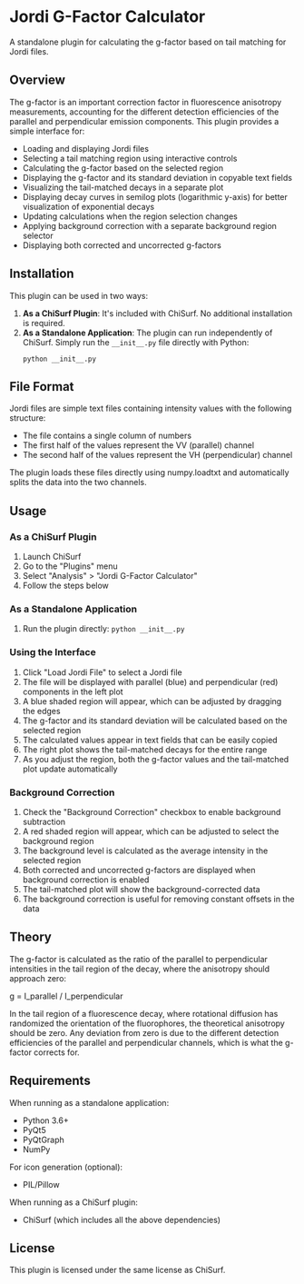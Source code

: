 # Jordi G-Factor Calculator

A standalone plugin for calculating the g-factor based on tail matching for Jordi files.

## Overview

The g-factor is an important correction factor in fluorescence anisotropy measurements, accounting for the different detection efficiencies of the parallel and perpendicular emission components. This plugin provides a simple interface for:

- Loading and displaying Jordi files
- Selecting a tail matching region using interactive controls
- Calculating the g-factor based on the selected region
- Displaying the g-factor and its standard deviation in copyable text fields
- Visualizing the tail-matched decays in a separate plot
- Displaying decay curves in semilog plots (logarithmic y-axis) for better visualization of exponential decays
- Updating calculations when the region selection changes
- Applying background correction with a separate background region selector
- Displaying both corrected and uncorrected g-factors

## Installation

This plugin can be used in two ways:

1. **As a ChiSurf Plugin**: It's included with ChiSurf. No additional installation is required.
2. **As a Standalone Application**: The plugin can run independently of ChiSurf. Simply run the `__init__.py` file directly with Python:
   ```
   python __init__.py
   ```

## File Format

Jordi files are simple text files containing intensity values with the following structure:
- The file contains a single column of numbers
- The first half of the values represent the VV (parallel) channel
- The second half of the values represent the VH (perpendicular) channel

The plugin loads these files directly using numpy.loadtxt and automatically splits the data into the two channels.

## Usage

### As a ChiSurf Plugin
1. Launch ChiSurf
2. Go to the "Plugins" menu
3. Select "Analysis" > "Jordi G-Factor Calculator"
4. Follow the steps below

### As a Standalone Application
1. Run the plugin directly: `python __init__.py`

### Using the Interface
1. Click "Load Jordi File" to select a Jordi file
2. The file will be displayed with parallel (blue) and perpendicular (red) components in the left plot
3. A blue shaded region will appear, which can be adjusted by dragging the edges
4. The g-factor and its standard deviation will be calculated based on the selected region
5. The calculated values appear in text fields that can be easily copied
6. The right plot shows the tail-matched decays for the entire range
7. As you adjust the region, both the g-factor values and the tail-matched plot update automatically

### Background Correction
1. Check the "Background Correction" checkbox to enable background subtraction
2. A red shaded region will appear, which can be adjusted to select the background region
3. The background level is calculated as the average intensity in the selected region
4. Both corrected and uncorrected g-factors are displayed when background correction is enabled
5. The tail-matched plot will show the background-corrected data
6. The background correction is useful for removing constant offsets in the data

## Theory

The g-factor is calculated as the ratio of the parallel to perpendicular intensities in the tail region of the decay, where the anisotropy should approach zero:

g = I_parallel / I_perpendicular

In the tail region of a fluorescence decay, where rotational diffusion has randomized the orientation of the fluorophores, the theoretical anisotropy should be zero. Any deviation from zero is due to the different detection efficiencies of the parallel and perpendicular channels, which is what the g-factor corrects for.

## Requirements

When running as a standalone application:
- Python 3.6+
- PyQt5
- PyQtGraph
- NumPy

For icon generation (optional):
- PIL/Pillow

When running as a ChiSurf plugin:
- ChiSurf (which includes all the above dependencies)

## License

This plugin is licensed under the same license as ChiSurf.